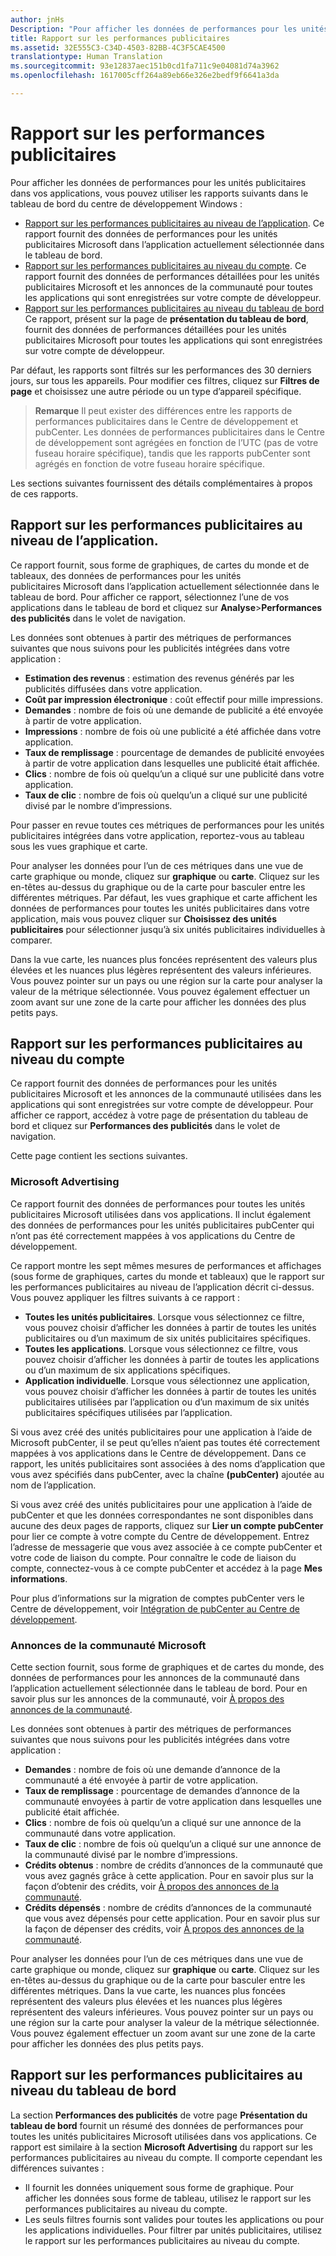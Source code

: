 ```yaml
---
author: jnHs
Description: "Pour afficher les données de performances pour les unités publicitaires dans vos applications, utilisez les rapports sur les performances publicitaires au niveau du compte et de l’application dans le tableau de bord du Centre de développement Windows."
title: Rapport sur les performances publicitaires
ms.assetid: 32E555C3-C34D-4503-82BB-4C3F5CAE4500
translationtype: Human Translation
ms.sourcegitcommit: 93e12837aec151b0cd1fa711c9e04081d74a3962
ms.openlocfilehash: 1617005cff264a89eb66e326e2bedf9f6641a3da

---
```


# Rapport sur les performances publicitaires


Pour afficher les données de performances pour les unités publicitaires dans vos applications, vous pouvez utiliser les rapports suivants dans le tableau de bord du centre de développement Windows &#58;

-   [Rapport sur les performances publicitaires au niveau de l’application](advertising-performance-report.md#app-level-advertising-performance-report). Ce rapport fournit des données de performances pour les unités publicitaires Microsoft dans l’application actuellement sélectionnée dans le tableau de bord.
-   [Rapport sur les performances publicitaires au niveau du compte](advertising-performance-report.md#account-level-advertising-performance-report). Ce rapport fournit des données de performances détaillées pour les unités publicitaires Microsoft et les annonces de la communauté pour toutes les applications qui sont enregistrées sur votre compte de développeur.
-   [Rapport sur les performances publicitaires au niveau du tableau de bord](advertising-performance-report.md#dashboard-level-advertising-performance-report) Ce rapport, présent sur la page de **présentation du tableau de bord**, fournit des données de performances détaillées pour les unités publicitaires Microsoft pour toutes les applications qui sont enregistrées sur votre compte de développeur.

Par défaut, les rapports sont filtrés sur les performances des 30 derniers jours, sur tous les appareils. Pour modifier ces filtres, cliquez sur **Filtres de page** et choisissez une autre période ou un type d’appareil spécifique. 

> **Remarque** Il peut exister des différences entre les rapports de performances publicitaires dans le Centre de développement et pubCenter. Les données de performances publicitaires dans le Centre de développement sont agrégées en fonction de l’UTC (pas de votre fuseau horaire spécifique), tandis que les rapports pubCenter sont agrégés en fonction de votre fuseau horaire spécifique.

Les sections suivantes fournissent des détails complémentaires à propos de ces rapports.

## Rapport sur les performances publicitaires au niveau de l’application.

Ce rapport fournit, sous forme de graphiques, de cartes du monde et de tableaux, des données de performances pour les unités publicitaires Microsoft dans l’application actuellement sélectionnée dans le tableau de bord. Pour afficher ce rapport, sélectionnez l’une de vos applications dans le tableau de bord et cliquez sur **Analyse**&gt;**Performances des publicités** dans le volet de navigation.

Les données sont obtenues à partir des métriques de performances suivantes que nous suivons pour les publicités intégrées dans votre application :

-   **Estimation des revenus** : estimation des revenus générés par les publicités diffusées dans votre application.
-   **Coût par impression électronique** : coût effectif pour mille impressions.
-   **Demandes** : nombre de fois où une demande de publicité a été envoyée à partir de votre application.
-   **Impressions** : nombre de fois où une publicité a été affichée dans votre application.
-   **Taux de remplissage** : pourcentage de demandes de publicité envoyées à partir de votre application dans lesquelles une publicité était affichée.
-   **Clics** : nombre de fois où quelqu’un a cliqué sur une publicité dans votre application.
-   **Taux de clic** : nombre de fois où quelqu’un a cliqué sur une publicité divisé par le nombre d’impressions.

Pour passer en revue toutes ces métriques de performances pour les unités publicitaires intégrées dans votre application, reportez-vous au tableau sous les vues graphique et carte.

Pour analyser les données pour l’un de ces métriques dans une vue de carte graphique ou monde, cliquez sur **graphique** ou **carte**. Cliquez sur les en-têtes au-dessus du graphique ou de la carte pour basculer entre les différentes métriques. Par défaut, les vues graphique et carte affichent les données de performances pour toutes les unités publicitaires dans votre application, mais vous pouvez cliquer sur **Choisissez des unités publicitaires** pour sélectionner jusqu’à six unités publicitaires individuelles à comparer.

Dans la vue carte, les nuances plus foncées représentent des valeurs plus élevées et les nuances plus légères représentent des valeurs inférieures. Vous pouvez pointer sur un pays ou une région sur la carte pour analyser la valeur de la métrique sélectionnée. Vous pouvez également effectuer un zoom avant sur une zone de la carte pour afficher les données des plus petits pays.

## Rapport sur les performances publicitaires au niveau du compte

Ce rapport fournit des données de performances pour les unités publicitaires Microsoft et les annonces de la communauté utilisées dans les applications qui sont enregistrées sur votre compte de développeur. Pour afficher ce rapport, accédez à votre page de présentation du tableau de bord et cliquez sur **Performances des publicités** dans le volet de navigation.

Cette page contient les sections suivantes.

### Microsoft Advertising

Ce rapport fournit des données de performances pour toutes les unités publicitaires Microsoft utilisées dans vos applications. Il inclut également des données de performances pour les unités publicitaires pubCenter qui n’ont pas été correctement mappées à vos applications du Centre de développement.

Ce rapport montre les sept mêmes mesures de performances et affichages (sous forme de graphiques, cartes du monde et tableaux) que le rapport sur les performances publicitaires au niveau de l’application décrit ci-dessus. Vous pouvez appliquer les filtres suivants à ce rapport :

-   **Toutes les unités publicitaires**. Lorsque vous sélectionnez ce filtre, vous pouvez choisir d’afficher les données à partir de toutes les unités publicitaires ou d’un maximum de six unités publicitaires spécifiques.
-   **Toutes les applications**. Lorsque vous sélectionnez ce filtre, vous pouvez choisir d’afficher les données à partir de toutes les applications ou d’un maximum de six applications spécifiques.
-   **Application individuelle**. Lorsque vous sélectionnez une application, vous pouvez choisir d’afficher les données à partir de toutes les unités publicitaires utilisées par l’application ou d’un maximum de six unités publicitaires spécifiques utilisées par l’application.

Si vous avez créé des unités publicitaires pour une application à l’aide de Microsoft pubCenter, il se peut qu’elles n’aient pas toutes été correctement mappées à vos applications dans le Centre de développement. Dans ce rapport, les unités publicitaires sont associées à des noms d’application que vous avez spécifiés dans pubCenter, avec la chaîne **(pubCenter)** ajoutée au nom de l’application.

Si vous avez créé des unités publicitaires pour une application à l’aide de pubCenter et que les données correspondantes ne sont disponibles dans aucune des deux pages de rapports, cliquez sur **Lier un compte pubCenter** pour lier ce compte à votre compte du Centre de développement. Entrez l’adresse de messagerie que vous avez associée à ce compte pubCenter et votre code de liaison du compte. Pour connaître le code de liaison du compte, connectez-vous à ce compte pubCenter et accédez à la page **Mes informations**.

Pour plus d’informations sur la migration de comptes pubCenter vers le Centre de développement, voir [Intégration de pubCenter au Centre de développement](pubcenter-dev-center-integration.md).

### Annonces de la communauté Microsoft

Cette section fournit, sous forme de graphiques et de cartes du monde, des données de performances pour les annonces de la communauté dans l’application actuellement sélectionnée dans le tableau de bord. Pour en savoir plus sur les annonces de la communauté, voir [À propos des annonces de la communauté](about-community-ads.md).

Les données sont obtenues à partir des métriques de performances suivantes que nous suivons pour les publicités intégrées dans votre application :

-   **Demandes** : nombre de fois où une demande d’annonce de la communauté a été envoyée à partir de votre application.
-   **Taux de remplissage** : pourcentage de demandes d’annonce de la communauté envoyées à partir de votre application dans lesquelles une publicité était affichée.
-   **Clics** : nombre de fois où quelqu’un a cliqué sur une annonce de la communauté dans votre application.
-   **Taux de clic** : nombre de fois où quelqu’un a cliqué sur une annonce de la communauté divisé par le nombre d’impressions.
-   **Crédits obtenus** : nombre de crédits d’annonces de la communauté que vous avez gagnés grâce à cette application. Pour en savoir plus sur la façon d’obtenir des crédits, voir [À propos des annonces de la communauté](about-community-ads.md).
-   **Crédits dépensés** : nombre de crédits d’annonces de la communauté que vous avez dépensés pour cette application. Pour en savoir plus sur la façon de dépenser des crédits, voir [À propos des annonces de la communauté](about-community-ads.md).

Pour analyser les données pour l’un de ces métriques dans une vue de carte graphique ou monde, cliquez sur **graphique** ou **carte**. Cliquez sur les en-têtes au-dessus du graphique ou de la carte pour basculer entre les différentes métriques. Dans la vue carte, les nuances plus foncées représentent des valeurs plus élevées et les nuances plus légères représentent des valeurs inférieures. Vous pouvez pointer sur un pays ou une région sur la carte pour analyser la valeur de la métrique sélectionnée. Vous pouvez également effectuer un zoom avant sur une zone de la carte pour afficher les données des plus petits pays.

## Rapport sur les performances publicitaires au niveau du tableau de bord

La section **Performances des publicités** de votre page **Présentation du tableau de bord** fournit un résumé des données de performances pour toutes les unités publicitaires Microsoft utilisées dans vos applications. Ce rapport est similaire à la section **Microsoft Advertising** du rapport sur les performances publicitaires au niveau du compte. Il comporte cependant les différences suivantes :

-   Il fournit les données uniquement sous forme de graphique. Pour afficher les données sous forme de tableau, utilisez le rapport sur les performances publicitaires au niveau du compte.
-   Les seuls filtres fournis sont valides pour toutes les applications ou pour les applications individuelles. Pour filtrer par unités publicitaires, utilisez le rapport sur les performances publicitaires au niveau du compte.


 

 



<!--HONumber=Jun16_HO4-->


